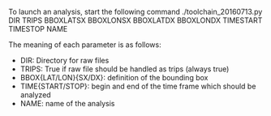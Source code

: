 To launch an analysis, start the following command
./toolchain_20160713.py DIR TRIPS BBOXLATSX BBOXLONSX BBOXLATDX BBOXLONDX TIMESTART TIMESTOP NAME

The meaning of each parameter is as follows:
- DIR: Directory for raw files
- TRIPS: True if raw file should be handled as trips (always true)
- BBOX{LAT/LON}{SX/DX}: definition of the bounding box
- TIME{START/STOP}: begin and end of the time frame which should be analyzed
- NAME: name of the analysis
